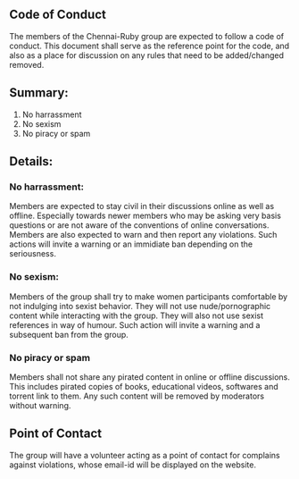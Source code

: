 ## Code of Conduct
The members of the Chennai-Ruby group are expected to follow a code of conduct. This document shall serve as the reference point for the code, and also as a place for discussion on any rules that need to be added/changed removed. 

## Summary:
1. No harrassment
2. No sexism
3. No piracy or spam

## Details:

### No harrassment:
Members are expected to stay civil in their discussions online as well as offline. Especially towards newer members who may be asking very basis questions or are not aware of the conventions of online conversations. Members are also expected to warn and then report any violations. Such actions will invite a warning or an immidiate ban depending on the seriousness.

### No sexism:
Members of the group shall try to make women participants comfortable by not indulging into sexist behavior. They will not use nude/pornographic content while interacting with the group. They will also not use sexist references in way of humour. Such action will invite a warning and a subsequent ban from the group.

### No piracy or spam
Members shall not share any pirated content in online or offline discussions. This includes pirated copies of books, educational videos, softwares and torrent link to them. Any such content will be removed by moderators without warning.

## Point of Contact
The group will have a volunteer acting as a point of contact for complains against violations, whose email-id will be displayed on the website.
